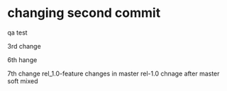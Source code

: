 # changing second commit #

qa test

3rd change

6th hange

7th change
rel_1.0-feature
changes in master
rel-1.0 chnage after master
soft
mixed